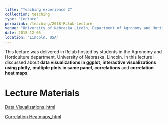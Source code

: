 ```yaml
---
title: "Teaching experience 2"
collection: teaching
type: "Lecture"
permalink: /teaching/2018-Rclub-Lecture
venue: "University of Nebraska Licoln, Department of Agronomy and Horticulture"
date: 2018-12-05
location: "Lincoln, USA"
---
```


This lecture was delivered in Rclub hosted by students in the Agronomy and Horticulture department, University of Nebraska, Lincoln. In this lecture I discussed about **data visualizations in ggplot**, **interactive visualizations using plotly**, **multiple plots in same panel**, **correlations** and **correlation heat maps**. 

Lecture Materials
======

<a href='http://whussain2.github.io/Materials/Teaching/Rclub_basicdataVis.html'>Data Visualizations_html</a>

<a href='http://whussain2.github.io/Materials/Teaching/Correlation_heaptmaps.html'>Correlation Heatmaps_html</a>


